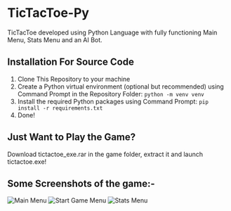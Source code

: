 # TicTacToe-Py
TicTacToe developed using Python Language with fully functioning Main Menu, Stats Menu and an AI Bot.

## Installation For Source Code
1. Clone This Repository to your machine
2. Create a Python virtual environment (optional but recommended) using Command Prompt in the Repository   Folder:
```python -m venv venv```
3. Install the required Python packages using Command Prompt:
```pip install -r requirements.txt```
4. Done!

## Just Want to Play the Game?
Download tictactoe_exe.rar in the game folder, extract it and launch tictactoe.exe!

## Some Screenshots of the game:-
![Main Menu](images/1.png)
![Start Game Menu](images/2.png)
![Stats Menu](images/3.png)
